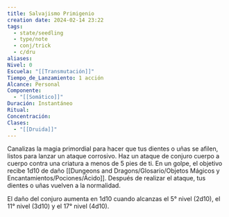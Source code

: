 ```yaml
---
title: Salvajismo Primigenio
creation date: 2024-02-14 23:22
tags:
  - state/seedling
  - type/note
  - conj/trick
  - c/dru
aliases: 
Nivel: 0
Escuela: "[[Transmutación]]"
Tiempo_de_Lanzamiento: 1 acción
Alcance: Personal
Componente:
  - "[[Somático]]"
Duración: Instantáneo
Ritual: 
Concentración: 
Clases:
  - "[[Druida]]"
---
```

Canalizas la magia primordial para hacer que tus dientes o uñas se afilen, listos para lanzar un ataque corrosivo. Haz un ataque de conjuro cuerpo a cuerpo contra una criatura a menos de 5 pies de ti. En un golpe, el objetivo recibe 1d10 de daño [[Dungeons and Dragons/Glosario/Objetos Mágicos y Encantamientos/Pociones/Ácido]]. Después de realizar el ataque, tus dientes o uñas vuelven a la normalidad.

El daño del conjuro aumenta en 1d10 cuando alcanzas el 5° nivel (2d10), el 11° nivel (3d10) y el 17° nivel (4d10).
